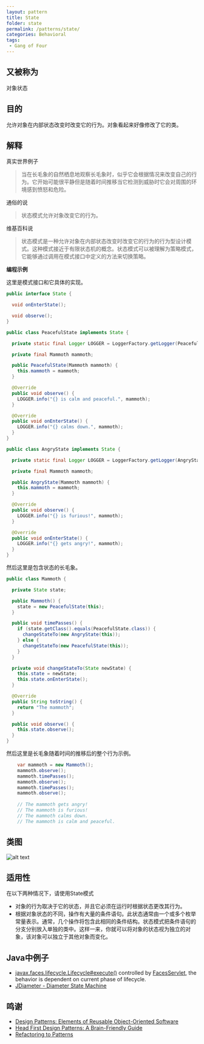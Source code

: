 ```yaml
---
layout: pattern
title: State
folder: state
permalink: /patterns/state/
categories: Behavioral
tags:
 - Gang of Four
---
```


## 又被称为
对象状态

## 目的
允许对象在内部状态改变时改变它的行为。对象看起来好像修改了它的类。

## 解释
真实世界例子

> 当在长毛象的自然栖息地观察长毛象时，似乎它会根据情况来改变自己的行为。它开始可能很平静但是随着时间推移当它检测到威胁时它会对周围的环境感到愤怒和危险。

通俗的说

> 状态模式允许对象改变它的行为。

维基百科说

> 状态模式是一种允许对象在内部状态改变时改变它的行为的行为型设计模式。这种模式接近于有限状态机的概念。状态模式可以被理解为策略模式，它能够通过调用在模式接口中定义的方法来切换策略。

**编程示例**

这里是模式接口和它具体的实现。

```java
public interface State {

  void onEnterState();

  void observe();
}

public class PeacefulState implements State {

  private static final Logger LOGGER = LoggerFactory.getLogger(PeacefulState.class);

  private final Mammoth mammoth;

  public PeacefulState(Mammoth mammoth) {
    this.mammoth = mammoth;
  }

  @Override
  public void observe() {
    LOGGER.info("{} is calm and peaceful.", mammoth);
  }

  @Override
  public void onEnterState() {
    LOGGER.info("{} calms down.", mammoth);
  }
}

public class AngryState implements State {

  private static final Logger LOGGER = LoggerFactory.getLogger(AngryState.class);

  private final Mammoth mammoth;

  public AngryState(Mammoth mammoth) {
    this.mammoth = mammoth;
  }

  @Override
  public void observe() {
    LOGGER.info("{} is furious!", mammoth);
  }

  @Override
  public void onEnterState() {
    LOGGER.info("{} gets angry!", mammoth);
  }
}
```

然后这里是包含状态的长毛象。

```java
public class Mammoth {

  private State state;

  public Mammoth() {
    state = new PeacefulState(this);
  }

  public void timePasses() {
    if (state.getClass().equals(PeacefulState.class)) {
      changeStateTo(new AngryState(this));
    } else {
      changeStateTo(new PeacefulState(this));
    }
  }

  private void changeStateTo(State newState) {
    this.state = newState;
    this.state.onEnterState();
  }

  @Override
  public String toString() {
    return "The mammoth";
  }

  public void observe() {
    this.state.observe();
  }
}
```

然后这里是长毛象随着时间的推移后的整个行为示例。

```java
    var mammoth = new Mammoth();
    mammoth.observe();
    mammoth.timePasses();
    mammoth.observe();
    mammoth.timePasses();
    mammoth.observe();
    
    // The mammoth gets angry!
    // The mammoth is furious!
    // The mammoth calms down.
    // The mammoth is calm and peaceful.
```

## 类图
![alt text](../../state/etc/state_1.png "State")

## 适用性

在以下两种情况下，请使用State模式

* 对象的行为取决于它的状态，并且它必须在运行时根据状态更改其行为。
* 根据对象状态的不同，操作有大量的条件语句。此状态通常由一个或多个枚举常量表示。通常，几个操作将包含此相同的条件结构。状态模式把条件语句的分支分别放入单独的类中。这样一来，你就可以将对象的状态视为独立的对象，该对象可以独立于其他对象而变化。

## Java中例子

* [javax.faces.lifecycle.Lifecycle#execute()](http://docs.oracle.com/javaee/7/api/javax/faces/lifecycle/Lifecycle.html#execute-javax.faces.context.FacesContext-) controlled by [FacesServlet](http://docs.oracle.com/javaee/7/api/javax/faces/webapp/FacesServlet.html), the behavior is dependent on current phase of lifecycle.
* [JDiameter - Diameter State Machine](https://github.com/npathai/jdiameter/blob/master/core/jdiameter/api/src/main/java/org/jdiameter/api/app/State.java)

## 鸣谢

* [Design Patterns: Elements of Reusable Object-Oriented Software](https://www.amazon.com/gp/product/0201633612/ref=as_li_tl?ie=UTF8&camp=1789&creative=9325&creativeASIN=0201633612&linkCode=as2&tag=javadesignpat-20&linkId=675d49790ce11db99d90bde47f1aeb59)
* [Head First Design Patterns: A Brain-Friendly Guide](https://www.amazon.com/gp/product/0596007124/ref=as_li_tl?ie=UTF8&camp=1789&creative=9325&creativeASIN=0596007124&linkCode=as2&tag=javadesignpat-20&linkId=6b8b6eea86021af6c8e3cd3fc382cb5b)
* [Refactoring to Patterns](https://www.amazon.com/gp/product/0321213351/ref=as_li_tl?ie=UTF8&camp=1789&creative=9325&creativeASIN=0321213351&linkCode=as2&tag=javadesignpat-20&linkId=2a76fcb387234bc71b1c61150b3cc3a7)
